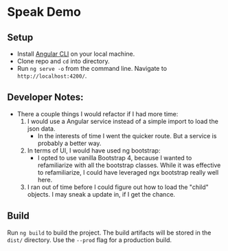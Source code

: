 # Speak Demo

## Setup
  * Install [Angular CLI](https://cli.angular.io/) on your local machine.
  * Clone repo and `cd` into directory.
  * Run `ng serve -o` from the command line.  Navigate to `http://localhost:4200/`.

## Developer Notes:

  * There a couple things I would refactor if I had more time:
      1. I would use a Angular service instead of a simple import to load the json data.
          - In the interests of time I went the quicker route.  But a service is probably a better way.
      2. In terms of UI, I would have used ng bootstrap:
          - I opted to use vanilla Bootstrap 4, because I wanted to refamiliarize with all the bootstrap classes.  While it was effective to refamiliarize, I could have leveraged ngx bootstrap really well here.
      3. I ran out of time before I could figure out how to load the "child" objects.  I may sneak a update in, if I get the chance.

## Build

Run `ng build` to build the project. The build artifacts will be stored in the `dist/` directory. Use the `--prod` flag for a production build.


